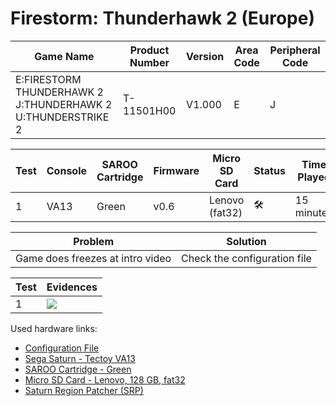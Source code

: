 # Firestorm: Thunderhawk 2 (Europe)

| Game Name                                                   | Product Number | Version | Area Code | Peripheral Code |
| ----------------------------------------------------------- | -------------- | ------- | --------- | --------------- |
| E:FIRESTORM THUNDERHAWK 2 J:THUNDERHAWK 2 U:THUNDERSTRIKE 2 | T-11501H00     | V1.000  | E         | J               |

| Test | Console | SAROO Cartridge | Firmware | Micro SD Card  | Status              | Time Played |
| ---- | ------- | --------------- | -------- | -------------- | ------------------- | ----------- |
| 1    | VA13    | Green           | v0.6     | Lenovo (fat32) | :hammer_and_wrench: | 15 minutes  |

| Problem                          | Solution                     |
| -------------------------------- | ---------------------------- |
| Game does freezes at intro video | Check the configuration file |

| Test | Evidences                                                                                        |
| ---- | ------------------------------------------------------------------------------------------------ |
| 1    | [![](https://img.youtube.com/vi/6HuVdGgebq4/0.jpg)](https://www.youtube.com/watch?v=6HuVdGgebq4) |

Used hardware links:

- [Configuration File](https://github.com/williamdsw/saroo-configuration-list/blob/master/Regions/Retails/Europe/T-11501H00/README.md)
- [Sega Saturn - Tectoy VA13](../../../../Info/Consoles/VA13/README.md)
- [SAROO Cartridge - Green](../../../../Info/Cartridges/RetroGameParadiseStore/1.32F/README.md)
- [Micro SD Card - Lenovo, 128 GB, fat32](../../../../Info/SdCards/Lenovo/128GB/fat32/README.md)
- [Saturn Region Patcher (SRP)](https://segaxtreme.net/resources/saturn-region-patcher.81/download)
